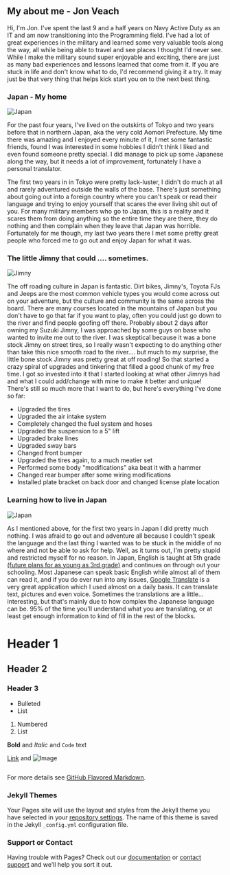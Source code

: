 ## My about me - Jon Veach

Hi, I'm Jon.  I've spent the last 9 and a half years on Navy Active Duty as an IT and am now transitioning into the Programming field.  I've had a lot of great experiences in the military and learned some very valuable tools along the way, all while being able to travel and see places I thought I'd never see.  While I make the military sound super enjoyable and exciting, there are just as many bad experiences and lessons learned that come from it.  If you are stuck in life and don't know what to do, I'd recommend giving it a try.  It may just be that very thing that helps kick start you on to the next best thing.



### Japan - My home
![Japan](https://i.imgur.com/nSQYhTR.jpg)

For the past four years, I've lived on the outskirts of Tokyo and two years before that in northern Japan, aka the very cold Aomori Prefecture.  My time there was amazing and I enjoyed every minute of it, I met some fantastic friends, found I was interested in some hobbies I didn't think I liked and even found someone pretty special.  I did manage to pick up some Japanese along the way, but it needs a lot of improvement, fortunately I have a personal translator.

The first two years in in Tokyo were pretty lack-luster, I didn't do much at all and rarely adventured outside the walls of the base.  There's just something about going out into a foreign country where you can't speak or read their language and trying to enjoy yourself that scares the ever living shit out of you.  For many military members who go to Japan, this is a reality and it scares them from doing anything so the entire time they are there, they do nothing and then complain when they leave that Japan was horrible.  Fortunately for me though, my last two years there I met some pretty great people who forced me to go out and enjoy Japan for what it was.



### The little Jimny that could .... sometimes.
![Jimny](https://i.imgur.com/rKDxC0V.jpg)

The off roading culture in Japan is fantastic.  Dirt bikes, Jimny's, Toyota FJs and Jeeps are the most common vehicle types you would come across out on your adventure, but the culture and community is the same across the board.  There are many courses located in the mountains of Japan but you don't have to go that far if you want to play, often you could just go down to the river and find people goofing off there.  Probably about 2 days after owning my Suzuki Jimny, I was approached by some guys on base who wanted to invite me out to the river.  I was skeptical because it was a bone stock Jimny on street tires, so I really wasn't expecting to do anything other than take this nice smooth road to the river.... but much to my surprise, the little bone stock Jimny was pretty great at off roading!  So that started a crazy spiral of upgrades and tinkering that filled a good chunk of my free time.  I got so invested into it that I started looking at what other Jimnys had and what I could add/change with mine to make it better and unique!  There's still so much more that I want to do, but here's everything I've done so far:  

- Upgraded the tires
- Upgraded the air intake system
- Completely changed the fuel system and hoses
- Upgraded the suspension to a 5" lift
- Upgraded brake lines
- Upgraded sway bars
- Changed front bumper
- Upgraded the tires again, to a much meatier set
- Performed some body "modifications" aka beat it with a hammer
- Changed rear bumper after some wiring modifications
- Installed plate bracket on back door and changed license plate location



### Learning how to live in Japan

![Japan]()

As I mentioned above, for the first two years in Japan I did pretty much nothing.  I was afraid to go out and adventure all because I couldn't speak the language and the last thing I wanted was to be stuck in the middle of no where and not be able to ask for help.  Well, as it turns out, I'm pretty stupid and restricted myself for no reason.  In Japan, English is taught at 5th grade [(future plans for as young as 3rd grade)](https://www.japantimes.co.jp/news/2016/09/05/reference/english-heads-elementary-school-2020-hurdles-abound/#.XRGEBo97lPZ) and continues on through out your schooling.  Most Japanese can speak basic English while almost all of them can read it, and if you do ever run into any issues, [Google Translate](https://translate.google.com/#view=home&op=translate&sl=en&tl=ja) is a very great application which I used almost on a daily basis.  It can translate text, pictures and even voice.  Sometimes the translations are a little... interesting, but that's mainly due to how complex the Japanese language can be.  95% of the time you'll understand what you are translating, or at least get enough information to kind of fill in the rest of the blocks.


# Header 1
## Header 2
### Header 3

- Bulleted
- List

1. Numbered
2. List

**Bold** and _Italic_ and `Code` text

[Link](url) and ![Image](src)
```markdown
```

For more details see [GitHub Flavored Markdown](https://guides.github.com/features/mastering-markdown/).

### Jekyll Themes

Your Pages site will use the layout and styles from the Jekyll theme you have selected in your [repository settings](https://github.com/Zaffierce/Zaffierce.github.io/settings). The name of this theme is saved in the Jekyll `_config.yml` configuration file.

### Support or Contact

Having trouble with Pages? Check out our [documentation](https://help.github.com/categories/github-pages-basics/) or [contact support](https://github.com/contact) and we’ll help you sort it out.
